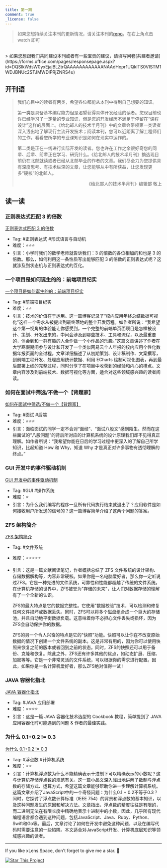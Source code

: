 ```yaml
---
title: 第一期
comment: true
_license: false
---
```


> 如果您想持续关注本刊的更新情况，请关注本刊的[repo](https://github.com/xLensSpace/xlensspace.github.io)，在右上角点击 watch 即可
<br/>
> 如果您想跟我们共同建设本刊或者有一些宝贵的建议，请填写问卷[共建者邀请](https://forms.office.com/pages/responsepage.aspx?id=DQSIkWdsW0yxEjajBLZtrQAAAAAAAAAAAANAAdHopr1UQklTS0VISTM1WDJBNUc2STJMWDlPRjZNRS4u)

## 开刊语

> 我们心目中的读者有两类，希望各位都能从本刊中得到自己想要的知识。
>
> 第一类是具备基本编程能力但是渴望获得具体开发经验的读者。您现目前也许已经学习了一定量的专业知识，但是您的开发经历不满足于停留在“课程设计”这样的层面上。《给北邮人的技术半月刊》中的文章会带领第一类读者深入浅出地了解现行主流开发技术；阅读本刊，您可以近距离了解工程师们的工作，看看您所学的专业课知识是如何在现实中运作的。
>
> 第二类是正在一线进行实际开发的读者。您也许在工作之余很好奇您的同辈、后辈、前辈正在学习、研究什么。《给北邮人的技术半月刊》摘选现目前仍在北邮就读或者已经从北邮毕业的作者的文章。我们尽全力为您提供具有深度思考、有技术纵深的文章，让您能够从中有所获益，让您发现更多“硬核”的北邮人。
>
><p align="right">《给北邮人的技术半月刊》编辑部 敬上 </p>

## 读一读

### 正则表达式匹配 3 的倍数
[正则表达式匹配 3 的倍数](https://blog.name1e5s.com/%E8%B6%A3%E5%91%B3%E9%97%AE%E9%A2%98/2018/07/04/Triples.html)
- Tag: #正则表达式 #形式语言与自动机 
- 难度：⭐⭐⭐
- 引言：小学时我们的数学老师就告诉我们：3 的倍数的各位相加的和也是 3 的倍数。那么，如何利用这一条性质写出能够匹配 3 的倍数的正则表达式呢？这就涉及到状态机与正则表达式的互化。

### 一个项目是如何诞生的的：前端项目纪实
[一个项目是如何诞生的的：前端项目纪实](http://blog.dimpurr.com/yiban-report-17/)
- Tag: #前端项目纪实 
- 难度：⭐⭐
- 引言：技术的价值在于运用。这一篇博客记录了“校内应用年终总结数据可视化”这样一个需求从被提出到最终落地的整个开发历程。如作者所说：“我希望这个第一视角的体验能让你感受到，一个完整的前端单页面项目是怎样被设计、策划、开发出来的，中间会涉及到哪些技术、工具和流程，以及最重要的，体会到和一群有趣的人合作做一个小作品的乐趣。”这篇文章讲述了作者在大学寒假期间参与设计和开发了一个类似网易云个人年报的校内应用个性化数据年报页面的全过程。文章详细描述了从初期策划、设计稿制作、文案撰写，到前端工程开发、处理应用统计数据、利用 ECharts 绘制可视化图表，再到最后部署上线的完整过程，同时分享了在项目中收获到的经验和内心的槽点。文章内容涉及到前端技术、数据可视化等方面，适合对这些领域感兴趣的读者阅读。

### 如何在面试中筛选/不做一个【背题家】
[如何在面试中筛选/不做一个【背题家】](https://ipotato.me/article/66)
- Tag: #面试 #后端 
- 难度：⭐⭐⭐
- 引言：面临面试的同学一定不会对“面经”、“面试八股文”感到陌生。然而在这些面试的“八股问题”的背后所对应的计算机系统的设计原理我们却不见得真正理解。如作者所说：“我希望你能在日后的学习过程中更深入的了解自己所学知识，比起知道 How 和 Why，知道 Why 才是真正对许多事物有透彻理解的终点。”

### GUI 开发中的事件驱动机制

[GUI 开发中的事件驱动机制](https://angrychow.github.io/angrychow-blog/2023/01/23/GUI%E5%BC%80%E5%8F%91%E4%B8%AD%E7%9A%84%E4%BA%8B%E4%BB%B6%E9%A9%B1%E5%8A%A8%E6%9C%BA%E5%88%B6/)
- Tag: #GUI #操作系统 
- 难度：⭐
- 引言：为什么我们编写的程序一旦所有代码执行结束就退出了？应用软件是如何接收用户所发送的信号的？这一篇博客简单介绍了这两个问题的答案。

### ZFS 架构简介
[ZFS 架构简介](https://clslaid.icu/zfs-model-intro/)
- Tag: #文件系统 
- 难度：⭐⭐⭐⭐⭐
- 引言：这是一篇文献阅读笔记，作者概括总结了 ZFS 文件系统的设计架构、存储数据解构等，内容非常硬核。如果你是一名电脑爱好者，那么你一定听说过ZFS。它是一种先进的文件系统，可靠性和性能都超越了传统的文件系统。在计算机存储的世界中，ZFS被誉为"存储的未来"，让人们对数据存储的理解有了一个全新的认识。

    ZFS的最大特点是它的数据完整性。它使用"数据校验"技术，可以检测和修复任何文件损坏或数据丢失。同时，ZFS可以将多个磁盘组合成一个巨大的存储池，并且自动地平衡数据负载。这意味着你不必担心文件丢失或损坏，因为ZFS会自动保护你的数据。

    ZFS的另一个令人兴奋的特点是它的"快照"功能。快照可以让你在不改变原始数据的情况下创建一个文件系统的副本。这是非常有用的，因为你可以使用快照来恢复之前的版本或者回到之前的状态。同时，ZFS的快照还可以用于备份、克隆和恢复。除此之外，ZFS还有许多其他的优点，如动态扩展、压缩、加密等等。它是一个非常灵活的文件系统，可以根据你的需求进行配置。因此，如果你是一名计算机爱好者，那么ZFS绝对值得一试！

### JAVA 容器化指北
[JAVA 容器化指北](https://mritd.com/2022/11/08/java-containerization-guide/)

- Tag: #JAVA 应用部署 
- 难度：⭐⭐⭐⭐
- 引言：这是一篇 JAVA 容器化技术选型的 Cookbook 教程，简单提到了 JAVA 应用容器化时可能遇到的问题 & 作者的最佳实践。

### 为什么 0.1+0.2 != 0.3
[为什么 0.1+0.2 != 0.3](https://draveness.me/whys-the-design-floating-point-arithmetic/)
- Tag: #浮点数 #计算机系统 
- 难度：⭐⭐
- 引言：计算机浮点数为什么不能精确表示十进制下可以精确表示的小数呢？这与计算机存储浮点数的规范有关。这一篇小品文深入浅出地讲解了数制与浮点数的存储方式、运算方式，希望这篇文章能够帮助你进一步理解计算机系统。这篇文章介绍了JavaScript中的一个奇怪问题：为什么0.1 + 0.2不等于0.3？同时，它探讨了浮点数计算标准（IEEE 754）的背景和浮点数的基本知识，以及这种问题发生的原因和解决方法。文章指出，浮点数的精度往往是有限的，而二进制无法在有限长度中精确地表示十进制中的小数，因此，几乎所有现代编程语言都会遇到这种问题，包括JavaScript、Java、Ruby、Python、Swift和Go等。最后，文章讨论了如何在开发中避免这种问题，以及在编写代码时需要注意的一些陷阱。本文适合对JavaScript开发、计算机底层知识等领域感兴趣的读者。

<!--more-->

---

If you like xLens.Space, don't forget to give me a star. :star2:

[![Star This Project](https://img.shields.io/github/stars/xLensSpace/xlensspace.github.io?label=Stars&style=social)](https://github.com/xLensSpace/xlensspace.github.io)

